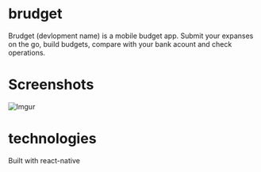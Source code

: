 # brudget
Brudget (devlopment name) is a mobile budget app. Submit your expanses on the go, build budgets, compare with your bank acount and check operations.

# Screenshots

![Imgur](https://imgur.com/hrgppyF)

# technologies 

Built with react-native
